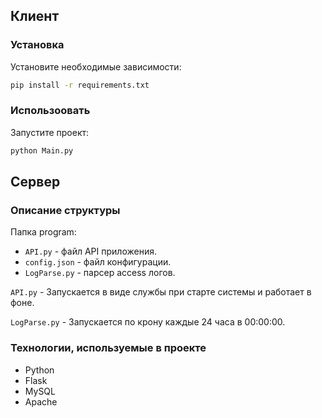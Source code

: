 ## Клиент
### Установка
Установите необходимые зависимости:
```sh
pip install -r requirements.txt
```
### Использоовать
Запустите проект:
```sh
python Main.py
```
## Сервер
### Описание структуры

Папка program:
- `API.py` - файл API приложения.
- `config.json` - файл конфигурации.
- `LogParse.py` - парсер access логов.

`API.py` - Запускается в виде службы при старте системы и работает в фоне.

`LogParse.py` -  Запускается по крону каждые 24 часа в 00:00:00.

### Технологии, используемые в проекте
- Python
- Flask
- MySQL
- Apache
